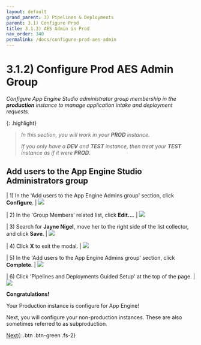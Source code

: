 ```yaml
---
layout: default
grand_parent: 3) Pipelines & Deployments
parent: 3.1) Configure Prod
title: 3.1.3) AES Admin in Prod
nav_order: 340
permalink: /docs/configure-prod-aes-admin
---
```


# 3.1.2) Configure Prod AES Admin Group

*Configure App Engine Studio administrator group membership in the **production** instance to manage application intake and deployment requests.*

{: .highlight}
> *In this section, you will work in your **PROD** instance.*
> 
> *If you only have a **DEV** and **TEST** instance, then treat your **TEST** instance as if it were **PROD**.*


## Add users to the App Engine Studio Administrators group

| 1) In the 'Add users to the App Engine Admins group' section, click **Configure**.
| ![](../assets/images/2023-03-12-20-57-36.png)

| 2) In the 'Group Members' related list, click **Edit...**.
| ![](../assets/images/2023-03-12-21-00-01.png)

| 3) Search for **Jayne Nigel**, move her to the right side of the list collector, and click **Save**. 
| ![](../assets/images/2023-03-12-21-05-49.png)

| 4) Click **X** to exit the modal. 
| ![](../assets/images/2023-03-12-21-07-00.png)

| 5) In the 'Add users to the App Engine Admins group' section, click **Complete**. 
| ![](../assets/images/2023-03-12-21-07-42.png)

| 6) Click 'Pipelines and Deployments Guided Setup' at the top of the page.
|![](../assets/images/2023-03-12-21-08-59.png)

**Congratulations!** 

Your Production instance is configure for App Engine!

Next, you will configure your non-production instances. These are also sometimes referred to as subproduction.

[Next](/lab-aemc/docs/configure-non-prod){: .btn .btn-green .fs-2}
